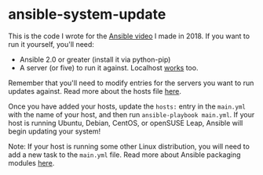 # ansible-system-update
This is the code I wrote for the [Ansible video](https://youtu.be/2ILbndq7HfE) I made in 2018. If you want to run it yourself, you'll need:

* Ansible 2.0 or greater (install it via python-pip)
* A server (or five) to run it against. Localhost [works](https://docs.ansible.com/ansible/2.4/ansible-playbook.html) too.

Remember that you'll need to modify entries for the servers you want to run updates against. Read more about the hosts file [here](https://docs.ansible.com/ansible/latest/user_guide/intro_inventory.html).

Once you have added your hosts, update the `hosts:` entry in the `main.yml` with the name of your host, and then run `ansible-playbook main.yml`. If your host is running Ubuntu, Debian, CentOS, or openSUSE Leap, Ansible will begin updating your system!

Note: If your host is running some other Linux distribution, you will need to add a new task to the `main.yml` file. Read more about Ansible packaging modules [here]().
